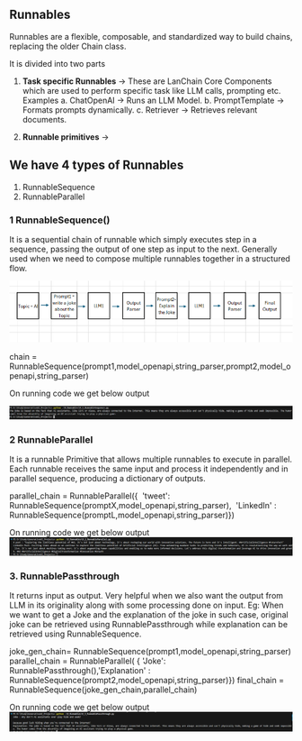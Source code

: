 ## Runnables

Runnables are a flexible, composable, and standardized way to build chains, replacing the older Chain class.

It is divided into two parts
1. **Task specific Runnables** -> These are LanChain Core Components which are used to perform specific task like LLM calls, prompting etc.
Examples
a. ChatOpenAI -> Runs an LLM Model.
b. PromptTemplate -> Formats prompts dynamically.
c. Retriever -> Retrieves relevant documents.

2. **Runnable primitives** -> 

## We have 4 types of Runnables
1. RunnableSequence
2. RunnableParallel


### 1 RunnableSequence()

It is a sequential chain of runnable which simply executes step in a sequence, passing the output of one step as input to the next. Generally used when we need to compose multiple runnables together in a structured flow.

![alt text](image-4.png)

chain = RunnableSequence(prompt1,model_openapi,string_parser,prompt2,model_openapi,string_parser)

On running code we get below output

![alt text](image-3.png)




### 2 RunnableParallel
It is a runnable Primitive that allows multiple runnables to execute in parallel. Each runnable receives the same input and process it independently and in parallel sequence, producing a dictionary of outputs.

parallel_chain = RunnableParallel({
 'tweet': RunnableSequence(promptX,model_openapi,string_parser), 
'LinkedIn' : RunnableSequence(promptL,model_openapi,string_parser)})

On running code we get below output
![alt text](image-5.png)

### 3. RunnablePassthrough
It returns input as output. Very helpful when we also want the output from LLM in its originality along with some processing done on input.
Eg:
When we want to get a Joke and the explanation of the joke in such case, original joke can be retrieved using RunnablePassthrough while explanation can be retrieved using RunnableSequence.

joke_gen_chain= RunnableSequence(prompt1,model_openapi,string_parser)
parallel_chain = RunnableParallel(
{ 'Joke': RunnablePassthrough(),'Explanation' : RunnableSequence(prompt2,model_openapi,string_parser)})
final_chain = RunnableSequence(joke_gen_chain,parallel_chain)

On running code we get below output
![alt text](image-6.png)